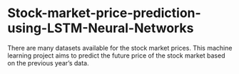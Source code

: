 # Stock-market-price-prediction-using-LSTM-Neural-Networks
There are many datasets available for the stock market prices. This machine learning  project aims to predict the future price of the stock market based on the previous year’s data.
